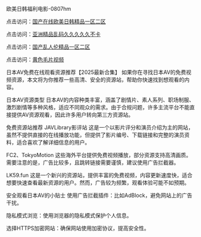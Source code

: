 欧美日韩福利电影-0807hm

点击访问：<a href="https://heiliaozj3tjd.pages.dev">国产在线欧美日韩精品一区二区</a>

点击访问：<a href="https://heiliaoe8ajia.pages.dev">亚洲精品乱码久久久久久不卡</a>

点击访问：<a href="https://tfda.pages.dev/">国产乱人伦精品一区二区</a>

点击访问：<a href="https://heiliaoxwd5i8.pages.dev">黄色毛片视频</a>

日本AV免费在线观看资源推荐【2025最新合集】
如果你在寻找日本AV的免费视频资源，本文将为你推荐一些高清、安全的资源站，帮助你快速找到想观看的内容。

日本AV资源类型
日本AV的内容种类丰富，涵盖了剧情片、素人系列、职场制服、激烈剧情等多种风格，适应不同观众的需求。由于合规问题，许多主流平台不能直接提供AV资源观看，因此许多用户转向第三方资源站。

免费资源站推荐
JAVLibrary影评站
这是一个以影片评分和演员介绍为主的网站，虽然不提供直接的在线播放功能，但提供了影片编号、下载链接和完整的演员资料，适合喜欢了解详细信息的用户。

FC2、TokyoMotion
这些海外平台提供免费视频播放，部分资源支持高清画质。需要注意的是，广告比较多，且跳转链接需要谨慎，建议使用广告拦截器。

LK59.fun
这是一个新兴的资源站，提供丰富的免费视频，内容更新速度快，适合想要快速查看最新资源的用户。然而，广告较为频繁，观看体验可能不如预期。

安全观看日本AV的小贴士
使用广告拦截插件：比如AdBlock，避免网站上的广告干扰。

隐私模式浏览：使用浏览器的隐私模式保护个人信息。

选择HTTPS加密网站：确保网站使用加密协议，提高安全性。

<span style="display:none;">[Canonical link](）</span>
